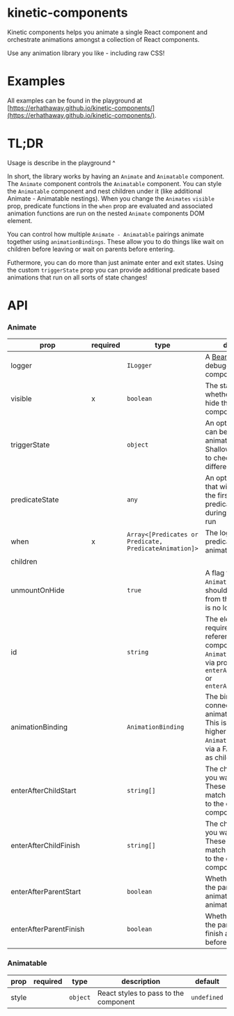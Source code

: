 # kinetic-components

Kinetic components helps you animate a single React component and orchestrate animations amongst a collection of React components.

Use any animation library you like - including raw CSS!

# Examples

All examples can be found in the playground at [https://erhathaway.github.io/kinetic-components/](https://erhathaway.github.io/kinetic-components/).

# TL;DR

Usage is describe in the playground ^

In short, the library works by having an `Animate` and `Animatable` component. The `Animate` component controls the `Animatable` component. You can style the `Animatable` component and nest children under it (like additional Animate - Animatable nestings). When you change the `Animates` `visible` prop, predicate functions in the `when` prop are evaluated and associated animation functions are run on the nested `Animate` components DOM element.

You can control how multiple `Animate - Animatable` pairings animate together using `animationBindings`. These allow you to do things like wait on children before leaving or wait on parents before entering.

Futhermore, you can do more than just animate enter and exit states. Using the custom `triggerState` prop you can provide additional predicate based animations that run on all sorts of state changes!

# API

### Animate

| prop                   | required | type                                                  | description                                                                                                                                                             | default     |
| ---------------------- | -------- | ----------------------------------------------------- | ----------------------------------------------------------------------------------------------------------------------------------------------------------------------- | ----------- |
| logger                 |          | `ILogger`                                             | A [Beano](https://github.com/erhathaway/beano) logger to get debugging info for this component                                                                          | `undefined` |
| visible                | x        | `boolean`                                             | The state that controls whether to show or hide the `Animatable` component                                                                                              |             |
| triggerState           |          | `object`                                              | An optional object that can be used to trigger animation runs. Shallow diffs are used to check for differences                                                          | undefined   |
| predicateState         |          | `any`                                                 | An optional state prop that will be passed as the first arg to predicate functions during an animation run                                                              | undefined   |
| when                   | x        | `Array<[Predicates or Predicate, PredicateAnimation]>` | The logic that has predicate - animationFn pairings                                                                                                                     |             |
| children               |
| unmountOnHide          |          | `true`                                                | A flag for control if the `Animatable` component should be unmounted from the DOM when it is no longer visible                                                          |
| id                     |          | `string`                                              | The element ID. This is required if you are referencing this component in another `Animate` component via props `enterAfterChildStart` or `enterAfterChildFinish`       | undefined   |
| animationBinding       |          | `AnimationBinding`                                    | The binding that connects multiple animations together. This is supplied by a higher level `Animate` or `Animatable` component via a FACC (Function as child component) | undefined   |
| enterAfterChildStart   |          | `string[]`                                            | The child ids which you want to wait for. These ids should match the ids passed to the child `Animate` component                                                        | undefined   |
| enterAfterChildFinish  |          | `string[]`                                            | The child ids which you want to wait for. These ids should match the ids passed to the child `Animate` component                                                        | undefined   |
| enterAfterParentStart  |          | `boolean`                                             | Whether to wait for the parent to fully start animating before animating                                                                                                | undefined   |
| enterAfterParentFinish |          | `boolean`                                             | Whether to wait for the parent to fully finish animating before animating                                                                                               | undefined   |

### Animatable

| prop  | required | type     | description                           | default     |
| ----- | -------- | -------- | ------------------------------------- | ----------- |
| style |          | `object` | React styles to pass to the component | `undefined` |
